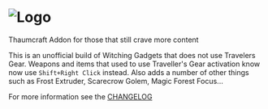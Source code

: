 ![Logo](https://raw.githubusercontent.com/BluSunrize/WitchingGadgets/master/src/main/resources/assets/witchinggadgets/logo.png)
==============

Thaumcraft Addon for those that still crave more content

This is an unofficial build of Witching Gadgets that does not use Travelers Gear. Weapons and items that used to use Traveller's Gear activation know now use `Shift+Right Click` instead. Also adds a number of other things such as Frost Extruder, Scarecrow Golem, Magic Forest Focus...

For more information see the [CHANGELOG](CHANGELOG.md)